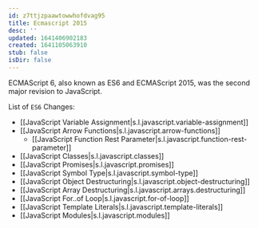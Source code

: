 ```yaml
---
id: z7ttjzpaawtowwhofdvag95
title: Ecmascript 2015
desc: ''
updated: 1641406902183
created: 1641105063910
stub: false
isDir: false
---
```



ECMAScript 6, also known as ES6 and ECMAScript 2015, was the second major revision to JavaScript.

List of `ES6` Changes:

- [[JavaScript Variable Assignment|s.l.javascript.variable-assignment]]
- [[JavaScript Arrow Functions|s.l.javascript.arrow-functions]]
  - [[JavaScript Function Rest Parameter|s.l.javascript.function-rest-parameter]]
- [[JavaScript Classes|s.l.javascript.classes]]
- [[JavaScript Promises|s.l.javascript.promises]]
- [[JavaScript Symbol Type|s.l.javascript.symbol-type]]
- [[JavaScript Object Destructuring|s.l.javascript.object-destructuring]]
- [[JavaScript Array Destructuring|s.l.javascript.arrays.destructuring]]
- [[JavaScript For..of Loop|s.l.javascript.for-of-loop]]
- [[JavaScript Template Literals|s.l.javascript.template-literals]]
- [[JavaScript Modules|s.l.javascript.modules]]

